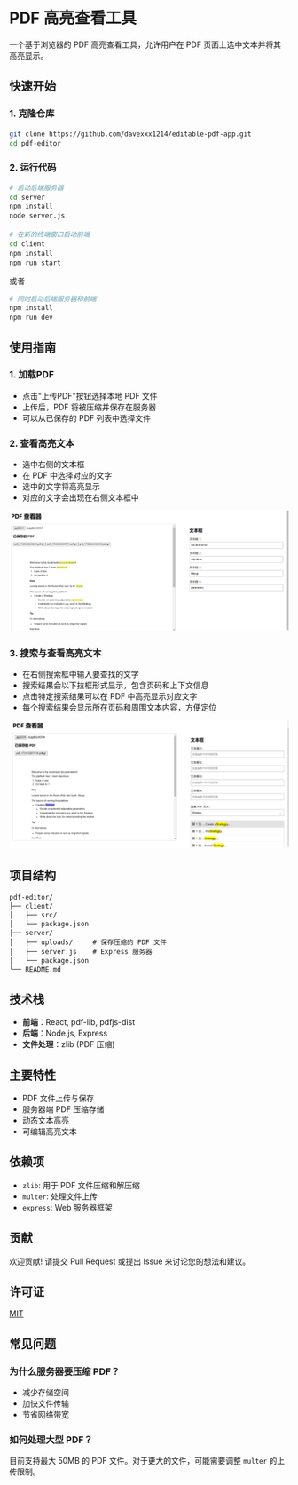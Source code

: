 # PDF 高亮查看工具

一个基于浏览器的 PDF 高亮查看工具，允许用户在 PDF 页面上选中文本并将其高亮显示。

## 快速开始

### 1. 克隆仓库

```bash
git clone https://github.com/davexxx1214/editable-pdf-app.git
cd pdf-editor
```

### 2. 运行代码

```bash
# 启动后端服务器
cd server
npm install
node server.js

# 在新的终端窗口启动前端
cd client
npm install
npm run start
```

或者
```bash
# 同时启动后端服务器和前端
npm install
npm run dev
```


## 使用指南

### 1. 加载PDF

- 点击"上传PDF"按钮选择本地 PDF 文件
- 上传后，PDF 将被压缩并保存在服务器
- 可以从已保存的 PDF 列表中选择文件

### 2. 查看高亮文本

- 选中右侧的文本框
- 在 PDF 中选择对应的文字
- 选中的文字将高亮显示
- 对应的文字会出现在右侧文本框中

![查看高亮文本](snapshot/snapshot.png)

### 3. 搜索与查看高亮文本

- 在右侧搜索框中输入要查找的文字
- 搜索结果会以下拉框形式显示，包含页码和上下文信息
- 点击特定搜索结果可以在 PDF 中高亮显示对应文字
- 每个搜索结果会显示所在页码和周围文本内容，方便定位

![搜索功能演示](snapshot/search.png)

## 项目结构

```
pdf-editor/
├── client/
│   ├── src/
│   └── package.json
├── server/
│   ├── uploads/     # 保存压缩的 PDF 文件
│   ├── server.js    # Express 服务器
│   └── package.json
└── README.md
```

## 技术栈

- **前端**：React, pdf-lib, pdfjs-dist
- **后端**：Node.js, Express
- **文件处理**：zlib (PDF 压缩)

## 主要特性

- PDF 文件上传与保存
- 服务器端 PDF 压缩存储
- 动态文本高亮
- 可编辑高亮文本

## 依赖项

- `zlib`: 用于 PDF 文件压缩和解压缩
- `multer`: 处理文件上传
- `express`: Web 服务器框架

## 贡献

欢迎贡献! 请提交 Pull Request 或提出 Issue 来讨论您的想法和建议。

## 许可证

[MIT](LICENSE)

## 常见问题

### 为什么服务器要压缩 PDF？

- 减少存储空间
- 加快文件传输
- 节省网络带宽

### 如何处理大型 PDF？

目前支持最大 50MB 的 PDF 文件。对于更大的文件，可能需要调整 `multer` 的上传限制。